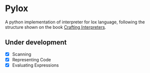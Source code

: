 # Pylox

A python implementation of interpreter for lox language, following the structure shown on the book [Crafting Interpreters](https://craftinginterpreters.com).

## Under development
- [x] Scanning
- [x] Representing Code
- [x] Evaluating Expressions
